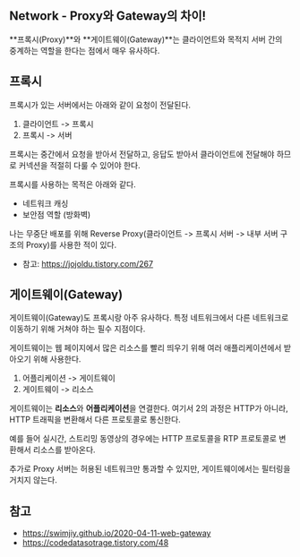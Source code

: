 ## Network - Proxy와 Gateway의 차이!

**프록시(Proxy)**와 **게이트웨이(Gateway)**는 클라이언트와 목적지 서버 간의 중계하는 역할을 한다는 점에서 매우 유사하다. 

## 프록시

프록시가 있는 서버에서는 아래와 같이 요청이 전달된다.

1. 클라이언트 -> 프록시
2. 프록시 -> 서버

프록시는 중간에서 요청을 받아서 전달하고, 응답도 받아서 클라이언트에 전달해야 하므로 커넥션을 적절히 다룰 수 있어야 한다.

프록시를 사용하는 목적은 아래와 같다.
- 네트워크 캐싱
- 보안점 역할 (방화벽)

나는 무중단 배포를 위해 Reverse Proxy(클라이언트 -> 프록시 서버 -> 내부 서버 구조의 Proxy)를 사용한 적이 있다.
- 참고: https://jojoldu.tistory.com/267


## 게이트웨이(Gateway)

게이트웨이(Gateway)도 프록시랑 아주 유사하다. 특정 네트워크에서 다른 네트워크로 이동하기 위해 거쳐야 하는 필수 지점이다.

게이트웨이는 웹 페이지에서 많은 리소스를 빨리 띄우기 위해 여러 애플리케이션에서 받아오기 위해 사용한다.

1. 어플리케이션 -> 게이트웨이
2. 게이트웨이 -> 리소스

게이트웨이는 **리소스**와 **어플리케이션**을 연결한다. 여기서 2의 과정은 HTTP가 아니라, HTTP 트래픽을 변환해서 다른 프로토콜로 통신한다.

예를 들어 실시간, 스트리밍 동영상의 경우에는 HTTP 프로토콜을 RTP 프로토콜로 변환해서 리소스를 받아온다.

추가로 Proxy 서버는 허용된 네트워크만 통과할 수 있지만, 게이트웨이에서는 필터링을 거치지 않는다.

## 참고
- https://swimjiy.github.io/2020-04-11-web-gateway
- https://codedatasotrage.tistory.com/48






